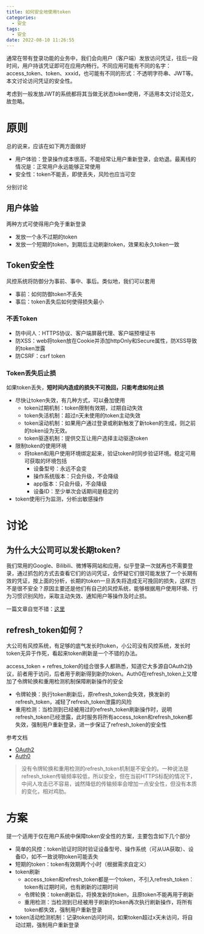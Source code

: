 ```yaml
---
title: 如何安全地使用token
categories:
  - 安全
tags:
  - 安全
date: 2022-08-10 11:26:55
---
```


通常在带有登录功能的业务中，我们会向用户（客户端）发放访问凭证，往后一段时间，用户持该凭证即可在应用内畅行。不同应用可能有不同的名字：access_token、token、xxxid，也可能有不同的形式：不透明字符串、JWT等。本文讨论访问凭证的安全性。

<!--more-->

考虑到一般发放JWT的系统都将其当做无状态token使用，不适用本文讨论范文，故忽略。

# 原则

总的说来，应该在如下两方面做好

- 用户体验：登录操作成本很高，不能经常让用户重新登录，会劝退。最离线的情况是：正常用户永远能够正常使用
- 安全性：token不能丢，即使丢失，风险也应当可空

分别讨论

## 用户体验

两种方式可使得用户免于重新登录

- 发放一个永不过期的token
- 发放一个短期的token，到期后主动刷新token，效果和永久token一致

## Token安全性

风控系统将防御分为事前、事中、事后。类似地，我们可以套用

- 事前：如何防御token不丢失
- 事后：token丢失后如何使得损失最小

### 不丢Token

- 防中间人：HTTPS协议、客户端屏蔽代理、客户端预埋证书
- 防XSS：web将token放在Cookie并添加httpOnly和Secure属性，防XSS导致的token泄露
- 防CSRF：csrf token

### Token丢失后止损

如果token丢失，**短时间内造成的损失不可挽回，只能考虑如何止损**

- 尽快让token失效，有几种方式，可以叠加使用
  - token过期机制：token限制有效期，过期自动失效
  - token失活机制：超过n天未使用的token主动失效
  - token滚动机制：如果用户通过登录或刷新触发了新token的生成，则之前的token设为无效。
  - token驱逐机制：提供交互让用户选择主动驱逐token
- 限制token的使用环境
  - 将token和用户使用环境绑定起来，验证token时同步验证环境。稳定可用可获取的环境包括
    - 设备型号：永远不会变
    - 操作系统版本：只会升级，不会降级
    - app版本：只会升级，不会降级
    - 设备ID：至少单次会话期间是稳定的
- token使用行为监测，分析出敏感操作

# 讨论

## 为什么大公司可以发长期token?

我们常用的Google、Bilibili、微博等网站和应用，似乎登录一次就再也不需要登录，通过抓包的方式去查看它们的访问凭证，会怀疑它们很可能发放了一个长期有效的凭证，按上面的分析，长期的token一旦丢失将造成无可挽回的损失，这样岂不是很不安全？原因主要还是他们有自己的风控系统，能够根据用户使用环境、行为习惯识别风险，采取主动失效、通知用户等操作及时止损。

一篇文章自觉不错：[这里](https://www.linkedin.com/pulse/why-your-app-needs-short-session-timeout-google-facebook-geoff-wilson)

## refresh_token如何？

大公司有风控系统，有足够的底气发长时token，小公司没有风控系统，发长时token无异于作死，看起来token刷新是一个不错的办法。

access_token + refres_token的组合很多人都熟悉，知道它大多源自OAuth2协议，前者用于访问，后者用于刷新得到新的token。Auth0在refresh_token上又增加了令牌轮换和重用检测机制保障刷新操作的安全

- 令牌轮换：执行token刷新后，原refresh_token会失效，换发新的refresh_token，减轻了refresh_token泄露的风险
- 重用检测：当检测到已经被用过的refresh_token刷新操作时，说明refresh_token已经泄露，此时服务将所有access_token和refresh_token都失效，强制用户重新登录，进一步保证了refresh_token的安全性

参考文档

- [OAuth2](https://www.rfc-editor.org/rfc/rfc6749)
- [Auth0](https://auth0.com/blog/refresh-tokens-what-are-they-and-when-to-use-them/)

> 没有令牌轮换和重用检测的refresh_token机制是不安全的。一种说法是refresh_token传输频率较低，所以安全，但在当前HTTPS标配的情况下，中间人攻击已不容易，诚然降低的传输频率会增加一点安全性，但没有本质的变化，相对鸡肋。

# 方案

提一个适用于仅在用户系统中保障token安全性的方案，主要包含如下几个部分

- 简单的风控：token验证时同时验证设备型号、操作系统（可从UA获取）、设备ID，如不一致说明token可能丢失
- 短期的token：token有效期两个小时（根据需求自定义）
- token刷新
  - access_token和refresh_token都是一个token，不引入refresh_token：token有过期时间，也有刷新的过期时间
  - 令牌轮换：token刷新后，将换发新的token，且原token不能再用于刷新
  - 重用检测：当检测到已经被用于刷新的token再次执行刷新操作，将所有token都失效，强制用户重新登录
- token活动检测机制：记录token访问时间，如果token超过x天未访问，将自动过期，强制用户重新登录
